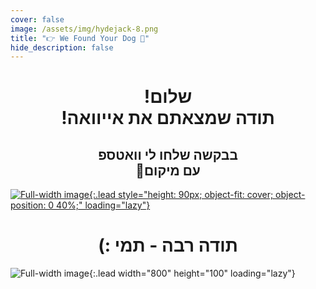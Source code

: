 ```yaml
---
cover: false
image: /assets/img/hydejack-8.png
title: "👉 We Found Your Dog 🐶"
hide_description: false
---
```

<div align="center">
<h1>!שלום
<br>
!תודה שמצאתם את אייוואה </h1>
<h2> בבקשה שלחו לי וואטספ
<br>
🙏עם מיקום</h2>
</div>



[![Full-width image](https://wabetainfo.com/wp-content/uploads/2019/10/WA_SPASHSCREEN_IOS-810x1440.png){:.lead style="height: 90px; object-fit: cover; object-position: 0 40%;" loading="lazy"}
](https://wa.me/972547932000?text=%D7%94%D7%99%D7%99%20%D7%AA%D7%9E%D7%99!%20%D7%9E%D7%A6%D7%90%D7%A0%D7%95%20%D7%90%D7%AA%20%D7%90%D7%99%D7%99%D7%95%D7%95%D7%90%D7%94%F0%9F%90%B6%0A%D7%9B%D7%91%D7%A8%20%D7%A9%D7%95%D7%9C%D7%97%D7%99%D7%9D%20%D7%9C%D7%9A%20%D7%9E%D7%99%D7%A7%D7%95%D7%9D%20%F0%9F%98%8A)



<div align="center">
<h1> (: תודה רבה - תמי </h1>
</div>






![Full-width image](/assets/img/Aiwa.jpg){:.lead width="800" height="100" loading="lazy"}


